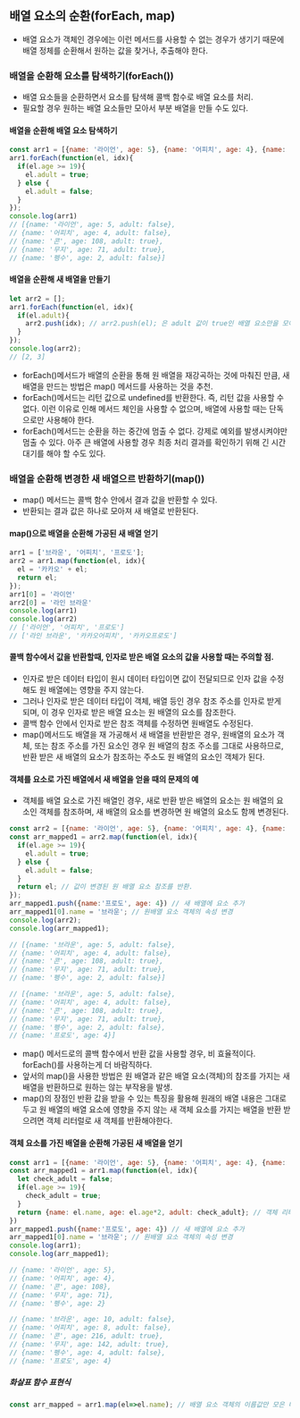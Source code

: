 ## 배열 요소의 순환(forEach, map)

- 배열 요소가 객체인 경우에는 이런 메서드를 사용할 수 없는 경우가 생기기 때문에 배열 정체를 순환해서 원하는 값을 찾거나, 추출해야 한다.

### 배열을 순환해 요소를 탐색하기(forEach())
- 배열 요소들을 순환하면서 요소를 탐색해 콜백 함수로 배열 요소를 처리.
- 필요할 경우 원하는 배열 요소들만 모아서 부분 배열을 만들 수도 있다.
#### 배열을 순환해 배열 요소 탐색하기
```javascript
const arr1 = [{name: '라이언', age: 5}, {name: '어피치', age: 4}, {name: '콘', age: 108}, {name: '무지', age: 71}, {name: '펭수', age: 2}]
arr1.forEach(function(el, idx){
  if(el.age >= 19){
    el.adult = true;
  } else {
    el.adult = false;
  }
});
console.log(arr1)
// [{name: '라이언', age: 5, adult: false},
// {name: '어피치', age: 4, adult: false},
// {name: '콘', age: 108, adult: true},
// {name: '무지', age: 71, adult: true},
// {name: '펭수', age: 2, adult: false}]
```

#### 배열을 순환해 새 배열을 만들기
```javascript
let arr2 = [];
arr1.forEach(function(el, idx){
  if(el.adult){
    arr2.push(idx); // arr2.push(el); 은 adult 값이 true인 배열 요소만을 모아서 새 객체 배열을 생성.
  }
});
console.log(arr2);
// [2, 3]
```
- forEach()메서드가 배열의 순환을 통해 원 배열을 재강곡하는 것에 마춰진 만큼, 새 배열을 만드는 방법은 map() 메서드를 사용하는 것을 추천.
- forEach()메서드는 리턴 값으로 undefined를 반환한다. 즉, 리턴 값을 사용할 수 없다. 이런 이유로 인해 메서드 체인을 사용할 수 없으며, 배열에 사용할 때는 단독으로만 사용해야 한다.
- forEach()메서드는 순환을 하는 중간에 멈출 수 없다. 강제로 예외를 발생시켜야만 멈출 수 있다. 아주 큰 배열에 사용할 경우 최종 처리 결과를 확인하기 위해 긴 시간 대기를 해야 할 수도 있다.


### 배열을 순환해 변경한 새 배열으르 반환하기(map())
- map() 메서드는 콜백 함수 안에서 결과 값을 반환할 수 있다.
- 반환되는 결과 값은 하나로 모아져 새 배열로 반환된다.
#### map()으로 배열을 순환해 가공된 새 배열 얻기
```javascript
arr1 = ['브라운', '어피치', '프로도'];
arr2 = arr1.map(function(el, idx){
  el = '카카오' + el;
  return el;
});
arr1[0] = '라이언'
arr2[0] = '라인 브라운'
console.log(arr1)
console.log(arr2)
// ['라이언', '어피치', '프로도']
// ['라인 브라운', '카카오어피치', '카카오프로도']
```
#### 콜백 함수에서 값을 반환할때, 인자로 받은 배열 요소의 값을 사용할 때는 주의할 점.
- 인자로 받은 데이터 타입이 원시 데이터 타입이면 값이 전달되므로 인자 값을 수정해도 원 배열에는 영향을 주지 않는다.
- 그러나 인자로 받은 데이터 타입이 객체, 배열 등인 경우 참조 주소를 인자로 받게 되며, 이 경우 인자로 받은 배열 요소는 원 배열의 요소를 참조한다.
- 콜백 함수 안에서 인자로 받은 참조 객체를 수정하면 원배열도 수정된다.
- map()메서드도 배열을 재 가공해서 새 배열을 반환받은 경우, 원배열의 요소가 객체, 또는 참조 주소를 가진 요소인 경우 원 배열의 참조 주소를 그대로 사용하므로, 반환 받은 새 배열의 요소가 참조하는 주소도 원 배열의 요소인 객체가 된다.

#### 객체를 요소로 가진 배열에서 새 배열을 얻을 때의 문제의 예
- 객체를 배열 요소로 가진 배열인 경우, 새로 반환 받은 배열의 요소는 원 배열의 요소인 객체를 참조하며, 새 배열의 요소를 변경하면 원 배열의 요소도 함께 변경된다.
```javascript
const arr2 = [{name: '라이언', age: 5}, {name: '어피치', age: 4}, {name: '콘', age: 108}, {name: '무지', age: 71}, {name: '펭수', age: 2}];
const arr_mapped1 = arr2.map(function(el, idx){
  if(el.age >= 19){
    el.adult = true;
  } else {
    el.adult = false;
  }
  return el; // 값이 변경된 원 배열 요소 참조를 반환.
});
arr_mapped1.push({name:'프로도', age: 4}) // 새 배열에 요소 추가
arr_mapped1[0].name = '브라운'; // 원배열 요소 객체의 속성 변경
console.log(arr2);
console.log(arr_mapped1);

// [{name: '브라운', age: 5, adult: false}, 
// {name: '어피치', age: 4, adult: false}, 
// {name: '콘', age: 108, adult: true}, 
// {name: '무지', age: 71, adult: true}, 
// {name: '펭수', age: 2, adult: false}]

// [{name: '브라운', age: 5, adult: false}, 
// {name: '어피치', age: 4, adult: false}, 
// {name: '콘', age: 108, adult: true}, 
// {name: '무지', age: 71, adult: true}, 
// {name: '펭수', age: 2, adult: false}, 
// {name: '프로도', age: 4}]
```
- map() 메서드로의 콜백 함수에서 반환 값을 사용할 경우, 비 효율적이다. forEach()를 사용하는게 더 바람직하다.
- 앞서의 map()을 사용한 방법은 원 배열과 같은 배열 요소(객체)의 참조를 가지는 새 배열을 반환하므로 원하는 않는 부작용을 발생.
- map()의 장점인 반환 값을 받을 수 있는 특징을 활용해 원래의 배열 내용은 그대로 두고 원 배열의 배열 요소에 영향을 주지 않는 새 객체 요소를 가지는 배열을 반환 받으려면 객체 리터럴로 새 객체를 반환해야한다.
#### 객체 요소를 가진 배열을 순환해 가공된 새 배열을 얻기
```javascript
const arr1 = [{name: '라이언', age: 5}, {name: '어피치', age: 4}, {name: '콘', age: 108}, {name: '무지', age: 71}, {name: '펭수', age: 2}];
const arr_mapped1 = arr1.map(function(el, idx){
  let check_adult = false;
  if(el.age >= 19){
    check_adult = true;
  }
  return {name: el.name, age: el.age*2, adult: check_adult}; // 객체 리터럴로 새 객체를 반환;
})
arr_mapped1.push({name:'프로도', age: 4}) // 새 배열에 요소 추가
arr_mapped1[0].name = '브라운'; // 원배열 요소 객체의 속성 변경
console.log(arr1);
console.log(arr_mapped1);

// {name: '라이언', age: 5},
// {name: '어피치', age: 4},
// {name: '콘', age: 108},
// {name: '무지', age: 71},
// {name: '펭수', age: 2}

// {name: '브라운', age: 10, adult: false},
// {name: '어피치', age: 8, adult: false},
// {name: '콘', age: 216, adult: true},
// {name: '무지', age: 142, adult: true},
// {name: '펭수', age: 4, adult: false},
// {name: '프로도', age: 4}
```

##### 화살표 함수 표현식
```javascript
const arr_mapped = arr1.map(el=>el.name); // 배열 요소 객체의 이름값만 모은 배열 반환
```